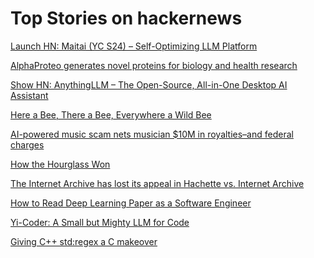 # Top Stories on hackernews <br />
[Launch HN: Maitai (YC S24) – Self-Optimizing LLM Platform]()

[AlphaProteo generates novel proteins for biology and health research](https://deepmind.google/discover/blog/alphaproteo-generates-novel-proteins-for-biology-and-health-research/)

[Show HN: AnythingLLM – The Open-Source, All-in-One Desktop AI Assistant]()

[Here a Bee, There a Bee, Everywhere a Wild Bee](https://hakaimagazine.com/features/here-a-bee-there-a-bee-everywhere-a-wild-bee/)

[AI-powered music scam nets musician $10M in royalties–and federal charges](https://arstechnica.com/information-technology/2024/09/fbi-busts-musicians-elaborate-ai-powered-10m-streaming-royalty-heist/)

[How the Hourglass Won](https://systemsapproach.org/2024/08/19/how-the-hourglass-won/)

[The Internet Archive has lost its appeal in Hachette vs. Internet Archive](https://storage.courtlistener.com/recap/gov.uscourts.ca2.60988/gov.uscourts.ca2.60988.306.1.pdf)

[How to Read Deep Learning Paper as a Software Engineer](https://www.youtube.com/watch?v=nL7lAo95D-o)

[Yi-Coder: A Small but Mighty LLM for Code](https://01-ai.github.io/blog.html?post=en/2024-09-05-A-Small-but-Mighty-LLM-for-Code.md)

[Giving C++ std:regex a C makeover](https://nullprogram.com/blog/2024/09/04/)
